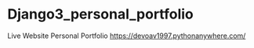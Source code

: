 # Django3_personal_portfolio

Live Website Personal Portfolio https://devoav1997.pythonanywhere.com/
